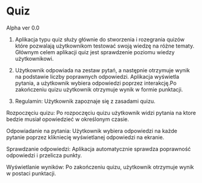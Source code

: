 # Quiz
Alpha ver 0.0
1) Aplikacja typu quiz służy głównie do stworzenia i rozegrania quizów które pozwalają użytkownikom testować swoją wiedzę na różne tematy. Głównym celem aplikacji quiz jest sprawdzenie poziomu wiedzy użytkownikowi.

2) Użytkownik odpowiada na zestaw pytań, a następnie otrzymuje wynik na podstawie liczby poprawnych odpowiedzi. Aplikacja wyświetla pytania, a użytkownik wybiera odpowiedzi poprzez interakcję.Po zakończeniu quizu użytkownik otrzymuje wynik w formie punktacji.

3) Regulamin: Użytkownik zapoznaje się z zasadami quizu.

Rozpoczęciu quizu: Po rozpoczęciu quizu użytkownik widzi pytania na ktore bedzie musiał opowiedzieć w określonym czasie.

Odpowiadanie na pytania: Użytkownik wybiera odpowiedzi na każde pytanie  poprzez klikniecię wyświetlanej odpowiedzi na ekranie.

Sprawdzanie odpowiedzi: Aplikacja automatycznie sprawdza poprawność odpowiedzi i przelicza punkty.

Wyświetlanie wyników: Po zakończeniu quizu, użytkownik otrzymuje wynik w postaci punktacji.
